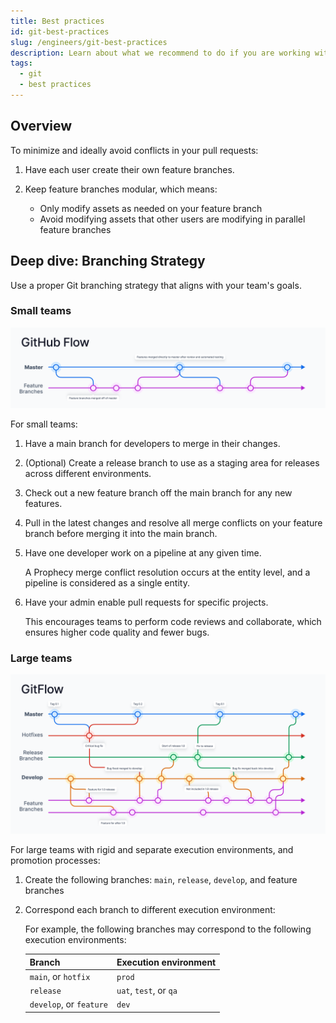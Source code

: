 ```yaml
---
title: Best practices
id: git-best-practices
slug: /engineers/git-best-practices
description: Learn about what we recommend to do if you are working with Git.
tags:
  - git
  - best practices
---
```


## Overview

To minimize and ideally avoid conflicts in your pull requests:

1. Have each user create their own feature branches.
1. Keep feature branches modular, which means:

   - Only modify assets as needed on your feature branch
   - Avoid modifying assets that other users are modifying in parallel feature branches

## Deep dive: Branching Strategy

Use a proper Git branching strategy that aligns with your team's goals.

### Small teams

![Small team branching strategy](img/small-teams.png)

For small teams:

1. Have a main branch for developers to merge in their changes.
1. (Optional) Create a release branch to use as a staging area for releases across different environments.
1. Check out a new feature branch off the main branch for any new features.
1. Pull in the latest changes and resolve all merge conflicts on your feature branch before merging it into the main branch.
1. Have one developer work on a pipeline at any given time.

   A Prophecy merge conflict resolution occurs at the entity level, and a pipeline is considered as a single entity.

1. Have your admin enable pull requests for specific projects.

   This encourages teams to perform code reviews and collaborate, which ensures higher code quality and fewer bugs.

### Large teams

![Large team branching strategy](img/large-teams.png)

For large teams with rigid and separate execution environments, and promotion processes:

1. Create the following branches: `main`, `release`, `develop`, and feature branches
1. Correspond each branch to different execution environment:

   For example, the following branches may correspond to the following execution environments:

   | Branch                  | Execution environment  |
   | ----------------------- | ---------------------- |
   | `main`, or `hotfix`     | `prod`                 |
   | `release`               | `uat`, `test`, or `qa` |
   | `develop`, or `feature` | `dev`                  |
